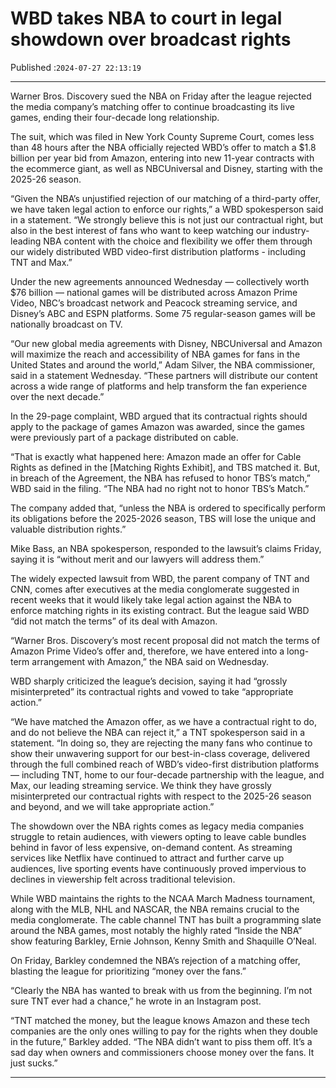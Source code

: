 # WBD takes NBA to court in legal showdown over broadcast rights

Published :`2024-07-27 22:13:19`

---

Warner Bros. Discovery sued the NBA on Friday after the league rejected the media company’s matching offer to continue broadcasting its live games, ending their four-decade long relationship.

The suit, which was filed in New York County Supreme Court, comes less than 48 hours after the NBA officially rejected WBD’s offer to match a $1.8 billion per year bid from Amazon, entering into new 11-year contracts with the ecommerce giant, as well as NBCUniversal and Disney, starting with the 2025-26 season.

“Given the NBA’s unjustified rejection of our matching of a third-party offer, we have taken legal action to enforce our rights,” a WBD spokesperson said in a statement. “We strongly believe this is not just our contractual right, but also in the best interest of fans who want to keep watching our industry-leading NBA content with the choice and flexibility we offer them through our widely distributed WBD video-first distribution platforms - including TNT and Max.”

Under the new agreements announced Wednesday — collectively worth $76 billion — national games will be distributed across Amazon Prime Video, NBC’s broadcast network and Peacock streaming service, and Disney’s ABC and ESPN platforms. Some 75 regular-season games will be nationally broadcast on TV.

“Our new global media agreements with Disney, NBCUniversal and Amazon will maximize the reach and accessibility of NBA games for fans in the United States and around the world,” Adam Silver, the NBA commissioner, said in a statement Wednesday. “These partners will distribute our content across a wide range of platforms and help transform the fan experience over the next decade.”

In the 29-page complaint, WBD argued that its contractual rights should apply to the package of games Amazon was awarded, since the games were previously part of a package distributed on cable.

“That is exactly what happened here: Amazon made an offer for Cable Rights as defined in the [Matching Rights Exhibit], and TBS matched it. But, in breach of the Agreement, the NBA has refused to honor TBS’s match,” WBD said in the filing. “The NBA had no right not to honor TBS’s Match.”

The company added that, “unless the NBA is ordered to specifically perform its obligations before the 2025-2026 season, TBS will lose the unique and valuable distribution rights.”

Mike Bass, an NBA spokesperson, responded to the lawsuit’s claims Friday, saying it is “without merit and our lawyers will address them.”

The widely expected lawsuit from WBD, the parent company of TNT and CNN, comes after executives at the media conglomerate suggested in recent weeks that it would likely take legal action against the NBA to enforce matching rights in its existing contract. But the league said WBD “did not match the terms” of its deal with Amazon.

“Warner Bros. Discovery’s most recent proposal did not match the terms of Amazon Prime Video’s offer and, therefore, we have entered into a long-term arrangement with Amazon,” the NBA said on Wednesday.

WBD sharply criticized the league’s decision, saying it had “grossly misinterpreted” its contractual rights and vowed to take “appropriate action.”

“We have matched the Amazon offer, as we have a contractual right to do, and do not believe the NBA can reject it,” a TNT spokesperson said in a statement. “In doing so, they are rejecting the many fans who continue to show their unwavering support for our best-in-class coverage, delivered through the full combined reach of WBD’s video-first distribution platforms — including TNT, home to our four-decade partnership with the league, and Max, our leading streaming service. We think they have grossly misinterpreted our contractual rights with respect to the 2025-26 season and beyond, and we will take appropriate action.”

The showdown over the NBA rights comes as legacy media companies struggle to retain audiences, with viewers opting to leave cable bundles behind in favor of less expensive, on-demand content. As streaming services like Netflix have continued to attract and further carve up audiences, live sporting events have continuously proved impervious to declines in viewership felt across traditional television.

While WBD maintains the rights to the NCAA March Madness tournament, along with the MLB, NHL and NASCAR, the NBA remains crucial to the media conglomerate. The cable channel TNT has built a programming slate around the NBA games, most notably the highly rated “Inside the NBA” show featuring Barkley, Ernie Johnson, Kenny Smith and Shaquille O’Neal.

On Friday, Barkley condemned the NBA’s rejection of a matching offer, blasting the league for prioritizing “money over the fans.”

“Clearly the NBA has wanted to break with us from the beginning. I’m not sure TNT ever had a chance,” he wrote in an Instagram post.

“TNT matched the money, but the league knows Amazon and these tech companies are the only ones willing to pay for the rights when they double in the future,” Barkley added. “The NBA didn’t want to piss them off. It’s a sad day when owners and commissioners choose money over the fans. It just sucks.”

---

